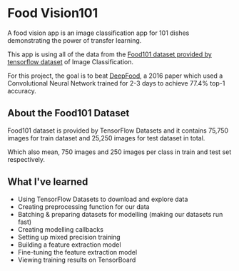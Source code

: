 # Food Vision101
A food vision app is an image classification app for 101 dishes demonstrating the power of transfer learning.

This app is using all of the data from the [Food101 dataset provided by tensorflow dataset](https://www.tensorflow.org/datasets/catalog/food101) of Image Classification.

For this project, the goal is to beat [DeepFood](https://www.researchgate.net/publication/304163308_DeepFood_Deep_Learning-Based_Food_Image_Recognition_for_Computer-Aided_Dietary_Assessment), a 2016 paper which used a Convolutional Neural Network trained for 2-3 days to achieve 77.4% top-1 accuracy.

## About the Food101 Dataset

Food101 dataset is provided by TensorFlow Datasets and it contains 75,750 images for train dataset and 25,250 images for test dataset in total.

Which also mean, 750 images and 250 images per class in train and test set respectively.

## What I've learned

- Using TensorFlow Datasets to download and explore data
- Creating preprocessing function for our data
- Batching & preparing datasets for modelling (making our datasets run fast)
- Creating modelling callbacks
- Setting up mixed precision training
- Building a feature extraction model 
- Fine-tuning the feature extraction model
- Viewing training results on TensorBoard
